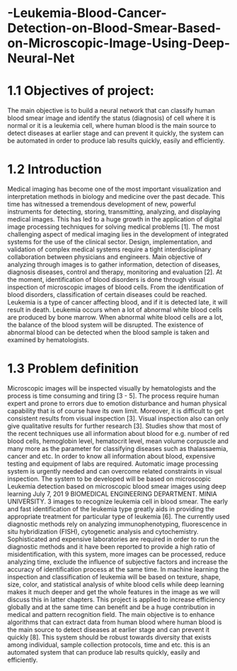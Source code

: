 # -Leukemia-Blood-Cancer-Detection-on-Blood-Smear-Based-on-Microscopic-Image-Using-Deep-Neural-Net


# 1.1 Objectives of project:

The main objective is to build a neural network that can classify human blood smear image and
identify the status (diagnosis) of cell where it is normal or it is a leukemia cell, where human
blood is the main source to detect diseases at earlier stage and can prevent it quickly, the system
can be automated in order to produce lab results quickly, easily and efficiently.

# 1.2 Introduction

Medical imaging has become one of the most important visualization and interpretation methods
in biology and medicine over the past decade. This time has witnessed a tremendous
development of new, powerful instruments for detecting, storing, transmitting, analyzing, and
displaying medical images. This has led to a huge growth in the application of digital image
processing techniques for solving medical problems [1].
The most challenging aspect of medical imaging lies in the development of integrated systems
for the use of the clinical sector. Design, implementation, and validation of complex medical
systems require a tight interdisciplinary collaboration between physicians and engineers. Main
objective of analyzing through images is to gather information, detection of diseases, diagnosis
diseases, control and therapy, monitoring and evaluation [2]. At the moment, identification of
blood disorders is done through visual inspection of microscopic images of blood cells. From the
identification of blood disorders, classification of certain diseases could be reached.
Leukemia is a type of cancer affecting blood, and if it is detected late, it will result in death.
Leukemia occurs when a lot of abnormal white blood cells are produced by bone marrow. When
abnormal white blood cells are a lot, the balance of the blood system will be disrupted. The
existence of abnormal blood can be detected when the blood sample is taken and examined by
hematologists.

# 1.3 Problem definition

Microscopic images will be inspected visually by hematologists and the process is time
consuming and tiring [3 - 5]. The process require human expert and prone to errors due to
emotion disturbance and human physical capability that is of course have its own limit.
Moreover, it is difficult to get consistent results from visual inspection [3].
Visual inspection also can only give qualitative results for further research [3]. Studies show that
most of the recent techniques use all information about blood for e.g. number of red blood cells,
hemoglobin level, hematocrit level, mean volume corpuscle and many more as the parameter for
classifying diseases such as thalassaemia, cancer and etc.
In order to know all information about blood, expensive testing and equipment of labs are
required. Automatic image processing system is urgently needed and can overcome related
constraints in visual inspection. The system to be developed will be based on microscopic
Leukemia detection based on microscopic blood smear images using deep learning July 7, 201 9
BIOMEDICAL ENGINEERING DEPARTMENT. MINIA UNIVERSITY. 3
images to recognize leukemia cell in blood smear. The early and fast identification of the
leukemia type greatly aids in providing the appropriate treatment for particular type of leukemia
[6]. The currently used diagnostic methods rely on analyzing immunophenotyping, fluorescence
in situ hybridization (FISH), cytogenetic analysis and cytochemistry. Sophisticated and
expensive laboratories are required in order to run the diagnostic methods and it have been
reported to provide a high ratio of misidentification, with this system, more images can be
processed, reduce analyzing time, exclude the influence of subjective factors and increase the
accuracy of identification process at the same time.
 In machine learning the inspection and classification of leukemia will be based on texture,
shape, size, color, and statistical analysis of white blood cells while deep learning makes it much
deeper and get the whole features in the image as we will discuss this in latter chapters.
This project is applied to increase efficiency globally and at the same time can benefit and be a
huge contribution in medical and pattern recognition field. The main objective is to enhance
algorithms that can extract data from human blood where human blood is the main source to
detect diseases at earlier stage and can prevent it quickly [8]. This system should be robust
towards diversity that exists among individual, sample collection protocols, time and etc. this is
an automated system that can produce lab results quickly, easily and efficiently.
